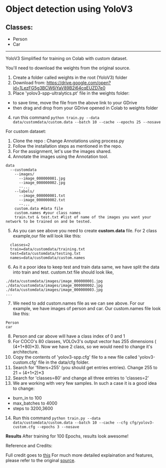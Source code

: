 # Object detection using YoloV3
## Classes:
- Person 
- Car
________
YoloV3 Simplified for training on Colab with custom dataset. 

You'll need to download the weights from the original source. 
1. Create a folder called weights in the root (YoloV3) folder
2. Download from: https://drive.google.com/open?id=1LezFG5g3BCW6iYaV89B2i64cqEUZD7e0
3. Place 'yolov3-spp-ultralytics.pt' file in the weights folder:
  * to save time, move the file from the above link to your GDrive
  * then drag and drop from your GDrive opened in Colab to weights folder
4. run this command
`python train.py --data data/customdata/custom.data --batch 10 --cache --epochs 25 --nosave`

For custom dataset:
1. Clone the repo : Change Annotations using process.py
2. Follow the installation steps as mentioned in the repo. 
3. For the assignment, let's use the images shared.
4. Annotate the images using the Annotation tool. 
```
data
  --customdata
    --images/
      --image_000000001.jpg
      --image_000000002.jpg
      --...
    --labels/
      --image_000000001.txt
      --image_000000002.txt
      --...
    custom.data #data file
    custom.names #your class names
    train.txt & test.txt #list of name of the images you want your network to be trained on and be tested.
```
5. As you can see above you need to create **custom.data** file. For 2 class example,our file will look like this:
```
  classes=2
  train=data/customdata/training.txt
  test=data/customdata/testing.txt 
  names=data/customdata/custom.names
```
6. As it a poor idea to keep test and train data same, we have split the data into train and test. custom.txt file should look like, 
```
./data/customdata/images/image_000000001.jpg
./data/customdata/images/image_000000002.jpg
./data/customdata/images/image_000000003.jpg
...
```
7. We need to add custom.names file as we can see above. For our example, we have images of person and car. Our custom.names file look like this:
```
Person
car
```
8. Person and car above will have a class index of 0 and 1
9. For COCO's 80 classes, VOLOv3's output vector has 255 dimensions ( (4+1+80)*3). Now we have 2 class, so we would need to change it's architecture.
10. Copy the contents of 'yolov3-spp.cfg' file to a new file called 'yolov3-custom.cfg' file in the data/cfg folder. 
11. Search for 'filters=255' (you should get entries entries). Change 255 to 21 = (4+1+2)*3
12. Search for 'classes=80' and change all three entries to 'classes=2'
13. We are working with very few samples. In such a case it is a good idea to change:
  * burn_in to 100
  * max_batches to 4000
  * steps to 3200,3600
14. Run this command `python train.py --data data/customdata/custom.data --batch 10 --cache --cfg cfg/yolov3-custom.cfg --epochs 3 --nosave`

**Results**
After training for 100 Epochs, results look awesome!


Reference and Credits:

Full credit goes to [this](https://github.com/ultralytics/yolov3)
For much more detailed explaination and features, please refer to the original [source](https://github.com/ultralytics/yolov3). 
